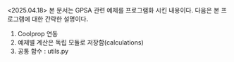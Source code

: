 <2025.04.18>
본 문서는 GPSA 관련 예제를 프로그램화 시킨 내용이다. 다음은 본 프로그램에 대한 간략한 설명이다. 
1. Coolprop 연동
2. 예제별 계산은 독립 모듈로 저장함(calculations)
3. 공통 함수 : utils.py
